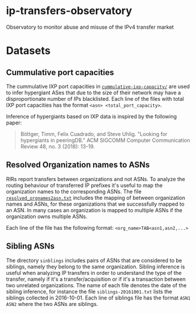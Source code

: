 # ip-transfers-observatory

Observatory to monitor abuse and misuse of the IPv4 transfer market

# Datasets

## Cummulative port capacities

The cummulative IXP port capacities in [`cummulative-ixp-capacity/`](https://github.com/vgiotsas/ip-transfers-observatory/tree/master/cummulative-ixp-capacity) are used to infer hypergiant ASes that due to the size of their network may have a disproportionate number of IPs blacklisted.
Each line of the files with total IXP port capacities has the format `<asn> <total_port_capacity>`.

Inference of hypergiants based on IXP data is inspired by the following paper:

> Böttger, Timm, Felix Cuadrado, and Steve Uhlig. "Looking for hypergiants in peeringDB." ACM SIGCOMM Computer Communication Review 48, no. 3 (2018): 13-19.

## Resolved Organization names to ASNs

RIRs report transfers between organizations and not ASNs. To analyze the routing behaviour of transferred IP prefixes it's useful to map the organization names to the corresponding ASNs. The file [`resolved_orgnames2asn.txt`](https://github.com/vgiotsas/ip-transfers-observatory/blob/master/resolved_orgnames2asn.txt) includes the mapping of between organization names and ASNs, for these organizations that we successfully mapped to an ASN. In many cases an organization is mapped to multiple ASNs if the organization owns multiple ASNs. 

Each line of the file has the following format: `<org_name>TAB<asn1,asn2,...>`

## Sibling ASNs

The directory `sinblings` includes pairs of ASNs that are considered to be siblings, namely they belong to the same organization.
Sibling inference is useful when analyzing IP transfers in order to understand the type of the transfer, namely if it's a transfer/acquisition or if it's a transaction between two unrelated organizations. The name of each file denotes the date of the sibling inference, for instance the file `siblings-20161001.txt` lists the siblings collected in 2016-10-01.  Each line of siblings file has the format `ASN1 ASN2` where the two ASNs are siblings. 
